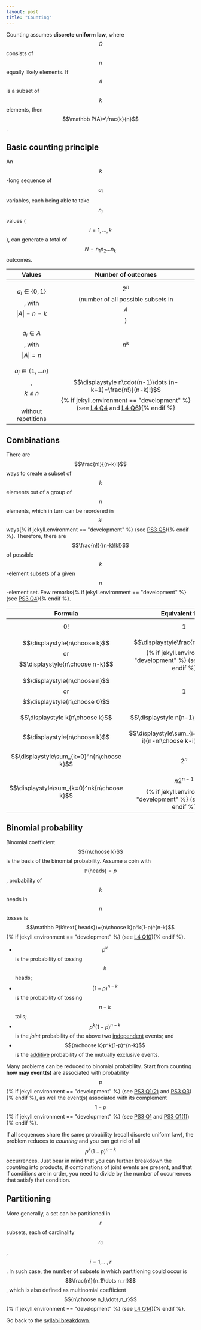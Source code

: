 ```yaml
---
layout: post
title: "Counting"
---
```


Counting assumes **discrete uniform law**, where $$\Omega$$ consists of $$n$$ equally likely elements. If $$A$$ is a subset of $$k$$ elements, then $$\mathbb P(A)=\frac{k}{n}$$.

## Basic counting principle

An $$k$$-long sequence of $$a_i$$ variables, each being able to take $$n_i$$ values ($$i=1,\dots,k$$), can generate a total of $$N=n_1n_2\dots n_k$$ outcomes.

|Values|Number of outcomes|
|:-:|:-:|
|$$a_i\in\{0,1\}$$, with $$\lvert A\rvert=n=k$$|$$2^n$$ (number of all possible subsets in $$A$$)|
|$$a_i\in A$$, with $$\lvert A\rvert=n$$|$$n^k$$|
|$$a_i\in\{1,\dots n\}$$, $$k\le n$$<br>without repetitions|$$\displaystyle n\cdot(n-1)\dots (n-k+1)=\frac{n!}{(n-k)!}$${% if jekyll.environment == "development" %}<br>(see [L4 Q4](https://learning.edx.org/course/course-v1:MITx+6.431x+1T2020/block-v1:MITx+6.431x+1T2020+type@sequential+block@Lec__4_Counting/block-v1:MITx+6.431x+1T2020+type@vertical+block@ch5-s1-tab4) and [L4 Q6](https://learning.edx.org/course/course-v1:MITx+6.431x+1T2020/block-v1:MITx+6.431x+1T2020+type@sequential+block@Lec__4_Counting/block-v1:MITx+6.431x+1T2020+type@vertical+block@ch5-s1-tab6)){% endif %}|

## Combinations

There are $$\frac{n!}{(n-k)!}$$ ways to create a subset of $$k$$ elements out of a group of $$n$$ elements, which in turn can be reordered in $$k!$$ ways{% if jekyll.environment == "development" %} (see [PS3 Q5](https://learning.edx.org/course/course-v1:MITx+6.431x+1T2020/block-v1:MITx+6.431x+1T2020+type@sequential+block@Problem_Set_3/block-v1:MITx+6.431x+1T2020+type@vertical+block@ch5-s3-tab5)){% endif %}. Therefore, there are $$\frac{n!}{(n-k)!k!}$$ of possible $$k$$-element subsets of a given $$n$$-element set. Few remarks{% if jekyll.environment == "development" %} (see [PS3 Q4](https://learning.edx.org/course/course-v1:MITx+6.431x+1T2020/block-v1:MITx+6.431x+1T2020+type@sequential+block@Problem_Set_3/block-v1:MITx+6.431x+1T2020+type@vertical+block@ch5-s3-tab4)){% endif %}.

|Formula|Equivalent form|
|:-:|:-:|
|$$0!$$|1|
|$$\displaystyle{n\choose k}$$ or $$\displaystyle{n\choose n-k}$$|$$\displaystyle\frac{n!}{k!(n-k)!}$${% if jekyll.environment == "development" %} (see [L4 Q12](https://learning.edx.org/course/course-v1:MITx+6.431x+1T2020/block-v1:MITx+6.431x+1T2020+type@sequential+block@Lec__4_Counting/block-v1:MITx+6.431x+1T2020+type@vertical+block@ch5-s1-tab12)){% endif %}|
|$$\displaystyle{n\choose n}$$ or $$\displaystyle{n\choose 0}$$|$$1$$|
|$$\displaystyle k{n\choose k}$$|$$\displaystyle n{n-1\choose k-1}$$|
|$$\displaystyle{n\choose k}$$|$$\displaystyle\sum_{i=0}^k{m\choose i}{n-m\choose k-i}, n\ge m$$|
|$$\displaystyle\sum_{k=0}^n{n\choose k}$$|$$2^n$$|
|$$\displaystyle\sum_{k=0}^nk{n\choose k}$$|$$n2^{n-1}$${% if jekyll.environment == "development" %} (see [L4 Q8](https://learning.edx.org/course/course-v1:MITx+6.431x+1T2020/block-v1:MITx+6.431x+1T2020+type@sequential+block@Lec__4_Counting/block-v1:MITx+6.431x+1T2020+type@vertical+block@ch5-s1-tab8)){% endif %}|

## Binomial probability

Binomial coefficient $${n\choose k}$$ is the basis of the binomial probability. Assume a coin with $$\mathbb P(\text{heads})=p$$, probability of $$k$$ heads in $$n$$ tosses is $$\mathbb P(k\text{ heads})={n\choose k}p^k(1-p)^{n-k}$${% if jekyll.environment == "development" %} (see [L4 Q10](https://learning.edx.org/course/course-v1:MITx+6.431x+1T2020/block-v1:MITx+6.431x+1T2020+type@sequential+block@Lec__4_Counting/block-v1:MITx+6.431x+1T2020+type@vertical+block@ch5-s1-tab10)){% endif %}.

- $$p^k$$ is the probability of tossing $$k$$ heads;
- $$(1-p)^{n-k}$$ is the probability of tossing $$n-k$$ tails;
- $$p^k(1-p)^{n-k}$$ is the *joint* probability of the above two [independent](/2022/01/05/conditioning-and-independence.html#independence) events; and
- $${n\choose k}p^k(1-p)^{n-k}$$ is the [additive](/2022/01/03/probability-models-and-axioms.html#axioms) probability of the mutually exclusive events.

Many problems can be reduced to binomial probability. Start from counting **how may event(s)** are associated with probability $$p$${% if jekyll.environment == "development" %} (see [PS3 Q1(2)](https://learning.edx.org/course/course-v1:MITx+6.431x+1T2020/block-v1:MITx+6.431x+1T2020+type@sequential+block@Problem_Set_3/block-v1:MITx+6.431x+1T2020+type@vertical+block@ch5-s3-tab2) and [PS3 Q3](https://learning.edx.org/course/course-v1:MITx+6.431x+1T2020/block-v1:MITx+6.431x+1T2020+type@sequential+block@Problem_Set_3/block-v1:MITx+6.431x+1T2020+type@vertical+block@ch5-s3-tab3)){% endif %}, as well the event(s) associated with its complement $$1-p$${% if jekyll.environment == "development" %} (see [PS3 Q1](https://learning.edx.org/course/course-v1:MITx+6.431x+1T2020/block-v1:MITx+6.431x+1T2020+type@sequential+block@Problem_Set_3/block-v1:MITx+6.431x+1T2020+type@vertical+block@ch5-s3-tab1) and [PS3 Q1(1)](https://learning.edx.org/course/course-v1:MITx+6.431x+1T2020/block-v1:MITx+6.431x+1T2020+type@sequential+block@Problem_Set_3/block-v1:MITx+6.431x+1T2020+type@vertical+block@ch5-s3-tab2)){% endif %}.

If all sequences share the same probability (recall discrete uniform law), the problem reduces to *counting* and you can get rid of all $$p^k(1-p)^{n-k}$$ occurrences. Just bear in mind that you can further breakdown the *counting* into products, if combinations of joint events are present, and that if conditions are in order, you need to divide by the number of occurrences that satisfy that condition.

## Partitioning

More generally, a set can be partitioned in $$r$$ subsets, each of cardinality $$n_i$$, $$i=1,\dots,r$$. In such case, the number of subsets in which partitioning could occur is $$\frac{n!}{n_1!\dots n_r!}$$, which is also defined as multinomial coefficient $${n\choose n_1,\dots,n_r}$${% if jekyll.environment == "development" %} (see [L4 Q14](https://learning.edx.org/course/course-v1:MITx+6.431x+1T2020/block-v1:MITx+6.431x+1T2020+type@sequential+block@Lec__4_Counting/block-v1:MITx+6.431x+1T2020+type@vertical+block@ch5-s1-tab14)){% endif %}.

Go back to the [syllabi breakdown](/2022/01/02/prob-and-stats-syllabi.html).
